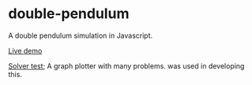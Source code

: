 double-pendulum
=====================

A double pendulum simulation in Javascript.

[Live demo](https://topaz1008.github.io/double-pendulum/pendulum.html)

[Solver test](https://topaz1008.github.io/double-pendulum/solver-test.html); A graph plotter with many problems. was used in developing this.
